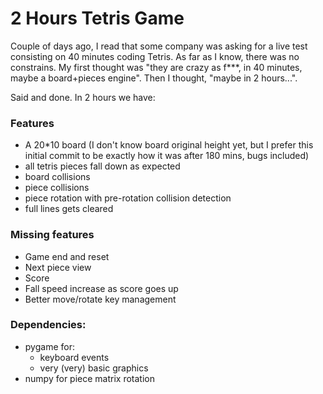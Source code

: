 # 2 Hours Tetris Game

Couple of days ago, I read that some company was asking for a live test consisting on 40 minutes coding Tetris. 
As far as I know, there was no constrains. My first thought was "they are crazy as f***, in 40 minutes, maybe a board+pieces engine".
Then I thought, "maybe in 2 hours...".

Said and done. In 2 hours we have:

### Features 
* A 20*10 board (I don't know board original height yet, but I prefer this initial commit to be exactly how it was after 180 mins, bugs included)
* all tetris pieces fall down as expected
* board collisions
* piece collisions
* piece rotation with pre-rotation collision detection
* full lines gets cleared

### Missing features
* Game end and reset
* Next piece view
* Score
* Fall speed increase as score goes up 
* Better move/rotate key management

### Dependencies:
* pygame for:
  * keyboard events
  * very (very) basic graphics
* numpy for piece matrix rotation
